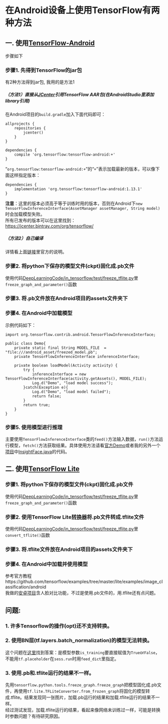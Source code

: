 # 在Android设备上使用TensorFlow有两种方法
  
## 一. 使用[TensorFlow-Android](https://github.com/tensorflow/tensorflow/tree/master/tensorflow/contrib/android)   
步骤如下
### 步骤1. 先得到TensorFlow的jar包
有2种方法得到jar包, 我用的是方法1 
##### （方法1）直接从[JCenter](https://bintray.com/google/tensorflow/tensorflow)引用TensorFlow AAR包(在AndroidStudio里添加library引用) 
在Android项目的`build.gradle`加入下面代码即可：
```
allprojects {
    repositories {
        jcenter()
    }
}

dependencies {
    compile 'org.tensorflow:tensorflow-android:+'
}
```
“`org.tensorflow:tensorflow-android:+`”的“`+`”表示加载最新的版本，可以像下面这样指定版本：
```
dependencies {
    implementation 'org.tensorflow:tensorflow-android:1.13.1'
}
```
**注意**：这里的版本必须高于等于训练时用的版本，否则在Android下`new TensorFlowInferenceInterface(AssetManager assetManager, String model)`时会加载模型失败。    
所有已发布的版本可以在这里找到：https://jcenter.bintray.com/org/tensorflow/    
##### （方法2）自己编译 
详情看上面[链接](https://github.com/tensorflow/tensorflow/tree/master/tensorflow/contrib/android)里官方的说明。   
  
### 步骤2. 将python下保存的模型文件(ckpt)固化成.pb文件    
使用代码[DeepLearningCode/in_tensorflow/test/freeze_tflite.py](https://github.com/yemiekai/DeepLearningCode/blob/master/in_tensorflow/test/freeze_tflite.py)里`freeze_graph_and_parameter()`函数
  
### 步骤3. 将.pb文件放在Android项目的assets文件夹下  
   
### 步骤4. 在Android中加载模型
示例代码如下：
```
import org.tensorflow.contrib.android.TensorFlowInferenceInterface;

public class Demo{
    private static final String MODEL_FILE  = "file:///android_asset/freezed_model.pb";
    private TensorFlowInferenceInterface inferenceInterface;
    
    private boolean loadModel(Activity activity) {
        try {
            inferenceInterface = new TensorFlowInferenceInterface(activity.getAssets(), MODEL_FILE);
            Log.d("Demo", "load model success");
        }catch(Exception e){
            Log.d("Demo", "load model failed");
            return false;
        }
        return true;
    }
}
```
### 步骤5. 使用模型进行推理
主要使用`TensorFlowInferenceInterface`类的`feed()`方法输入数据，`run()`方法运行模型，`fetch()`方法获取结果。具体使用方法请看[官方Demo](https://github.com/tensorflow/tensorflow/tree/master/tensorflow/examples/android)或者我的另外一个[项目](https://github.com/yemiekai/Vedio_Voice)中[InsightFace.java](https://github.com/yemiekai/Vedio_Voice/blob/master/app/src/main/java/com/yemiekai/vedio_voice/tflite/InsightFace.java)的代码。
## 二. 使用[TensorFlow Lite](https://www.tensorflow.org/lite/guide/get_started#3_use_the_tensorflow_lite_model_for_inference_in_a_mobile_app)
### 步骤1. 将python下保存的模型文件(ckpt)固化成.pb文件    
使用代码[DeepLearningCode/in_tensorflow/test/freeze_tflite.py](https://github.com/yemiekai/DeepLearningCode/blob/master/in_tensorflow/test/freeze_tflite.py)里`freeze_graph_and_parameter()`函数
  
### 步骤2. 使用TensorFlow Lite[转换器](https://github.com/tensorflow/tensorflow/blob/master/tensorflow/lite/g3doc/convert/python_api.md)将.pb文件转成.tflite文件    
使用代码[DeepLearningCode/in_tensorflow/test/freeze_tflite.py](https://github.com/yemiekai/DeepLearningCode/blob/master/in_tensorflow/test/freeze_tflite.py)里`convert_tflite()`函数
  
### 步骤3. 将.tflite文件放在Android项目的assets文件夹下   
### 步骤4. 在Android中加载并使用模型
参考官方教程https://github.com/tensorflow/examples/tree/master/lite/examples/image_classification/android    
我做的[安卓项目](https://github.com/yemiekai/Vedio_Voice)含人脸对比功能，不过是使用.pb文件的，用.tflite还有点问题。

## 问题:
### 1. 许多Tensorflow的操作(opt)还不支持转换。
### 2. 使用BN层(tf.layers.batch_normalization)的模型无法转换。
这个问题在[这里](https://blog.csdn.net/zaf0516/article/details/89958962)找到答案：是模型参数`is_training`要直接赋值为`True`or`False`，不能用`tf.placeholder`在`sess.run`时用`feed_dict`里指定。  
### 3. 使用.pb和.tflite运行的结果不一样。
先用`tensorflow.python.tools.freeze_graph.freeze_graph`把模型固化成.pb文件，再使用`tf.lite.TFLiteConverter.from_frozen_graph`将固化的模型转成.tflite。结果发现同一张图片，加载.pb运行的结果和加载.tflite运行的结果不一样。  
经过测试发现，加载.tflite运行的结果，看起来像网络未训练过一样，可能是转换时参数问题？有待研究原因。
  
  
